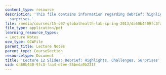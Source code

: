 ```yaml
---
content_type: resource
description: 'This file contains information regarding debrief: highlights, challenges,
  surprises.'
file: /media/courses/15-s07-globalhealth-lab-spring-2013/da60b4409fc3faa4e2ee55beda9b231f_MIT15_S07S13_lec12.pdf
file_type: application/pdf
learning_resource_types:
- Lecture Notes
ocw_type: OCWFile
parent_title: Lecture Notes
parent_type: CourseSection
resourcetype: Document
title: 'Lecture 12 Slides: Debrief: Highlights, Challenges, Surprises'
uid: da60b440-9fc3-faa4-e2ee-55beda9b231f
---
```

